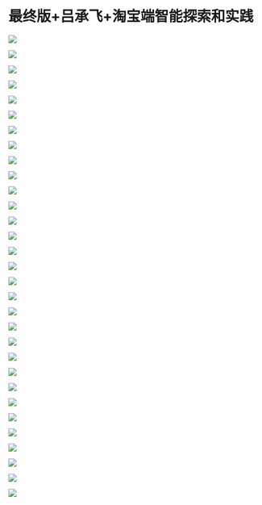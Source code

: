 # 最终版+吕承飞+淘宝端智能探索和实践

![](https://raw.githubusercontent.com/hellojd2018/ms_document/master/Qcon/Qcon_shanghai_2018/images/093821036kZgIiz/201905130938_4.png)


![](https://raw.githubusercontent.com/hellojd2018/ms_document/master/Qcon/Qcon_shanghai_2018/images/093821036kZgIiz/201905130938_5.png)


![](https://raw.githubusercontent.com/hellojd2018/ms_document/master/Qcon/Qcon_shanghai_2018/images/093821036kZgIiz/201905130938_6.png)


![](https://raw.githubusercontent.com/hellojd2018/ms_document/master/Qcon/Qcon_shanghai_2018/images/093821036kZgIiz/201905130938_7.png)


![](https://raw.githubusercontent.com/hellojd2018/ms_document/master/Qcon/Qcon_shanghai_2018/images/093821036kZgIiz/201905130938_8.png)


![](https://raw.githubusercontent.com/hellojd2018/ms_document/master/Qcon/Qcon_shanghai_2018/images/093821036kZgIiz/201905130938_9.png)


![](https://raw.githubusercontent.com/hellojd2018/ms_document/master/Qcon/Qcon_shanghai_2018/images/093821036kZgIiz/201905130938_10.png)


![](https://raw.githubusercontent.com/hellojd2018/ms_document/master/Qcon/Qcon_shanghai_2018/images/093821036kZgIiz/201905130938_11.png)


![](https://raw.githubusercontent.com/hellojd2018/ms_document/master/Qcon/Qcon_shanghai_2018/images/093821036kZgIiz/201905130938_12.png)


![](https://raw.githubusercontent.com/hellojd2018/ms_document/master/Qcon/Qcon_shanghai_2018/images/093821036kZgIiz/201905130938_13.png)


![](https://raw.githubusercontent.com/hellojd2018/ms_document/master/Qcon/Qcon_shanghai_2018/images/093821036kZgIiz/201905130938_14.png)


![](https://raw.githubusercontent.com/hellojd2018/ms_document/master/Qcon/Qcon_shanghai_2018/images/093821036kZgIiz/201905130938_15.png)


![](https://raw.githubusercontent.com/hellojd2018/ms_document/master/Qcon/Qcon_shanghai_2018/images/093821036kZgIiz/201905130938_16.png)


![](https://raw.githubusercontent.com/hellojd2018/ms_document/master/Qcon/Qcon_shanghai_2018/images/093821036kZgIiz/201905130938_17.png)


![](https://raw.githubusercontent.com/hellojd2018/ms_document/master/Qcon/Qcon_shanghai_2018/images/093821036kZgIiz/201905130938_18.png)


![](https://raw.githubusercontent.com/hellojd2018/ms_document/master/Qcon/Qcon_shanghai_2018/images/093821036kZgIiz/201905130938_19.png)


![](https://raw.githubusercontent.com/hellojd2018/ms_document/master/Qcon/Qcon_shanghai_2018/images/093821036kZgIiz/201905130938_20.png)


![](https://raw.githubusercontent.com/hellojd2018/ms_document/master/Qcon/Qcon_shanghai_2018/images/093821036kZgIiz/201905130938_21.png)


![](https://raw.githubusercontent.com/hellojd2018/ms_document/master/Qcon/Qcon_shanghai_2018/images/093821036kZgIiz/201905130938_22.png)


![](https://raw.githubusercontent.com/hellojd2018/ms_document/master/Qcon/Qcon_shanghai_2018/images/093821036kZgIiz/201905130938_23.png)


![](https://raw.githubusercontent.com/hellojd2018/ms_document/master/Qcon/Qcon_shanghai_2018/images/093821036kZgIiz/201905130938_24.png)


![](https://raw.githubusercontent.com/hellojd2018/ms_document/master/Qcon/Qcon_shanghai_2018/images/093821036kZgIiz/201905130938_25.png)


![](https://raw.githubusercontent.com/hellojd2018/ms_document/master/Qcon/Qcon_shanghai_2018/images/093821036kZgIiz/201905130938_26.png)


![](https://raw.githubusercontent.com/hellojd2018/ms_document/master/Qcon/Qcon_shanghai_2018/images/093821036kZgIiz/201905130938_27.png)


![](https://raw.githubusercontent.com/hellojd2018/ms_document/master/Qcon/Qcon_shanghai_2018/images/093821036kZgIiz/201905130938_28.png)


![](https://raw.githubusercontent.com/hellojd2018/ms_document/master/Qcon/Qcon_shanghai_2018/images/093821036kZgIiz/201905130938_29.png)


![](https://raw.githubusercontent.com/hellojd2018/ms_document/master/Qcon/Qcon_shanghai_2018/images/093821036kZgIiz/201905130938_30.png)


![](https://raw.githubusercontent.com/hellojd2018/ms_document/master/Qcon/Qcon_shanghai_2018/images/093821036kZgIiz/201905130938_31.png)


![](https://raw.githubusercontent.com/hellojd2018/ms_document/master/Qcon/Qcon_shanghai_2018/images/093821036kZgIiz/201905130938_32.png)


![](https://raw.githubusercontent.com/hellojd2018/ms_document/master/Qcon/Qcon_shanghai_2018/images/093821036kZgIiz/201905130938_33.png)


![](https://raw.githubusercontent.com/hellojd2018/ms_document/master/Qcon/Qcon_shanghai_2018/images/093821036kZgIiz/201905130938_34.png)


